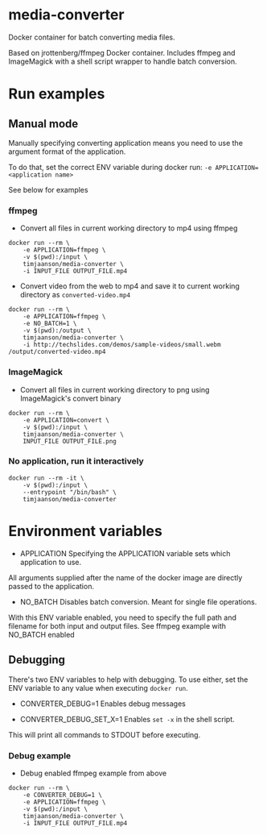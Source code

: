 # media-converter
Docker container for batch converting media files.

Based on jrottenberg/ffmpeg Docker container. Includes ffmpeg and ImageMagick with a shell script wrapper to handle batch conversion.

# Run examples

## Manual mode
Manually specifying converting application means you need to use the argument format of the application.

To do that, set the correct ENV variable during docker run: `-e APPLICATION=<application name>`

See below for examples

### ffmpeg
* Convert all files in current working directory to mp4 using ffmpeg
```
docker run --rm \
    -e APPLICATION=ffmpeg \
    -v $(pwd):/input \
    timjaanson/media-converter \
    -i INPUT_FILE OUTPUT_FILE.mp4
```

* Convert video from the web to mp4 and save it to current working directory as `converted-video.mp4`
```
docker run --rm \
    -e APPLICATION=ffmpeg \
    -e NO_BATCH=1 \
    -v $(pwd):/output \
    timjaanson/media-converter \
    -i http://techslides.com/demos/sample-videos/small.webm /output/converted-video.mp4
```

### ImageMagick
* Convert all files in current working directory to png using ImageMagick's convert binary
```
docker run --rm \
    -e APPLICATION=convert \
    -v $(pwd):/input \
    timjaanson/media-converter \
    INPUT_FILE OUTPUT_FILE.png
```

### No application, run it interactively
```
docker run --rm -it \
    -v $(pwd):/input \
    --entrypoint "/bin/bash" \
    timjaanson/media-converter
```

# Environment variables
* APPLICATION
Specifying the APPLICATION variable sets which application to use.

All arguments supplied after the name of the docker image are directly passed to the application.

* NO_BATCH
Disables batch conversion. Meant for single file operations.

With this ENV variable enabled, you need to specify the full path and filename for both input and output files.
See ffmpeg example with NO_BATCH enabled

## Debugging
There's two ENV variables to help with debugging. 
To use either, set the ENV variable to any value when executing `docker run`.

* CONVERTER_DEBUG=1
Enables debug messages

* CONVERTER_DEBUG_SET_X=1
Enables `set -x` in the shell script.

This will print all commands to STDOUT before executing.

### Debug example
* Debug enabled ffmpeg example from above
```
docker run --rm \
    -e CONVERTER_DEBUG=1 \
    -e APPLICATION=ffmpeg \
    -v $(pwd):/input \
    timjaanson/media-converter \
    -i INPUT_FILE OUTPUT_FILE.mp4
```